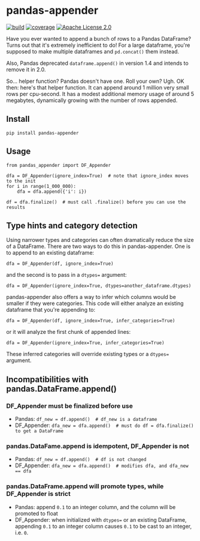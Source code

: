 # pandas-appender

[![build](https://github.com/wumpus/pandas-appender/actions/workflows/ci.yaml/badge.svg)](https://github.com/wumpus/pandas-appender/actions/workflows/ci.yaml)
[![coverage](https://codecov.io/gh/wumpus/pandas-appender/graph/badge.svg?token=NB8V6D5UI2)](https://codecov.io/gh/wumpus/pandas-appender)
[![Apache License 2.0](https://img.shields.io/github/license/wumpus/pandas-appender.svg)](LICENSE)

Have you ever wanted to append a bunch of rows to a Pandas DataFrame?
Turns out that it's extremely inefficient to do! For a large
dataframe, you're supposed to make multiple dataframes and `pd.concat()`
them instead.

Also, Pandas deprecated `dataframe.append()` in version 1.4 and
intends to remove it in 2.0.

So... helper function? Pandas doesn't have one. Roll your own?
Ugh. OK then: here's that helper function. It can append around 1
million very small rows per cpu-second. It has a modest additional
memory usage of around 5 megabytes, dynamically growing with the
number of rows appended.

## Install

`pip install pandas-appender`

## Usage

```
from pandas_appender import DF_Appender

dfa = DF_Appender(ignore_index=True)  # note that ignore_index moves to the init
for i in range(1_000_000):
    dfa = dfa.append({'i': i})

df = dfa.finalize()  # must call .finalize() before you can use the results
```

## Type hints and category detection

Using narrower types and categories can often dramatically reduce the size of a
DataFrame. There are two ways to do this in pandas-appender. One is to
append to an existing dataframe:

```
dfa = DF_Appender(df, ignore_index=True)
```

and the second is to pass in a `dtypes=` argument:

```
dfa = DF_Appender(ignore_index=True, dtypes=another_dataframe.dtypes)
```

pandas-appender also offers a way to infer which columns would be smaller
if they were categories. This code will either analyze an existing dataframe
that you're appending to:
```
dfa = DF_Appender(df, ignore_index=True, infer_categories=True)
```
or it will analyze the first chunk of appended lines:
```
dfa = DF_Appender(ignore_index=True, infer_categories=True)
```
These inferred categories will override existing types or a `dtypes=` argument.

## Incompatibilities with pandas.DataFrame.append()

### DF_Appender must be finalized before use

* Pandas: `df_new = df.append()  # df_new is a dataframe`
* DF_Appender: `dfa_new = dfa.append()  # must do df = dfa.finalize() to get a DataFrame`

### pandas.DataFame.append is idempotent, DF_Appender is not

* Pandas: `df_new = df.append()  # df is not changed`
* DF_Appender: `dfa_new = dfa.append()  # modifies dfa, and dfa_new == dfa`

### pandas.DataFrame.append will promote types, while DF_Appender is strict 

* Pandas: append `0.1` to an integer column, and the column will be promoted to float
* DF_Appender: when initialized with `dtypes=` or an existing DataFrame, appending
`0.1` to an integer column causes `0.1` to be cast to an integer, i.e. `0`.
